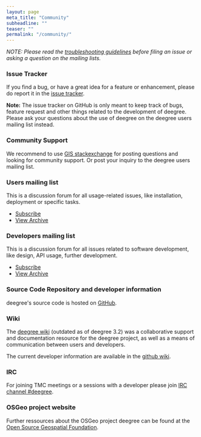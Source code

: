 ```yaml
---
layout: page
meta_title: "Community"
subheadline: ""
teaser: ""
permalink: "/community/"
---
```


<em>NOTE: Please read the <a href="/community/guidelines">troubleshooting guidelines</a> before filing an issue or asking a question on the mailing lists.</em>

### Issue Tracker

If you find a bug, or have a great idea for a feature or enhancement, please do report it in the <a href="https://github.com/deegree/deegree3/issues">issue tracker</a>.

**Note:** The issue tracker on GitHub is only meant to keep track of bugs, feature request and other things related to the development of deegree. Please ask your questions about the use of deegree on the deegree users mailing list instead.

### Community Support 

We recommend to use <a href="https://gis.stackexchange.com/questions/tagged/deegree">GIS stackexchange</a> for posting questions and looking for community support. Or post your inquiry to the deegree users mailing list.

### Users mailing list

This is a discussion forum for all usage-related issues, like installation, deployment or specific tasks.

  * <a href="https://lists.sourceforge.net/lists/listinfo/deegree-users">Subscribe</a>
  * <a href="http://sourceforge.net/mailarchive/forum.php?forum_name=deegree-users">View Archive</a>

### Developers mailing list

This is a discussion forum for all issues related to software development, like design, API usage, further development.

  * <a href="https://lists.sourceforge.net/lists/listinfo/deegree-devel">Subscribe</a>
  * <a href="http://sourceforge.net/mailarchive/forum.php?forum_name=deegree-devel">View Archive</a>

### Source Code Repository and developer information

deegree's source code is hosted on <a href="https://github.com/deegree/deegree3">GitHub</a>.

### Wiki

The <a href="http://wiki.deegree.org/">deegree wiki</a>&nbsp;(outdated as of deegree 3.2) was a collaborative support and documentation resource for the deegree project, as well as a means of communication between users and developers. 

The current developer information are available in the <a href="https://github.com/deegree/deegree3/wiki">github wiki</a>.

### IRC

For joining TMC meetings or a sessions with a developer please join&nbsp;<a href="irc://irc.freenode.net/deegree">IRC channel #deegree</a>.

### OSGeo project website

Further ressources about the OSGeo project deegree can be found at the <a href="https://www.osgeo.org/projects/deegree/">Open Source Geospatial Foundation</a>.